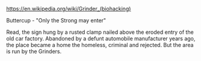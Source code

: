 
https://en.wikipedia.org/wiki/Grinder_(biohacking)

Buttercup - "Only the Strong may enter" 

Read, the sign hung by a rusted clamp nailed above the eroded entry of the old car factory. Abandoned by a defunt automobile manufacturer years ago, the place became a home the homeless, criminal and rejected. But the area is run by the Grinders. 